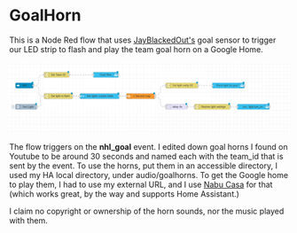 # GoalHorn

This is a Node Red flow that uses  [JayBlackedOut's](https://github.com/JayBlackedOut/hass-nhlapi) goal sensor to trigger our LED strip to flash and play the team goal horn on a Google Home.

![Goalhorn Flow](NHL-goal-flow.png)

The flow triggers on the **nhl_goal** event.  I edited down goal horns I found on Youtube to be around 30 seconds and named each with the team_id that is sent by the event. To use the horns, put them in an accessible directory, I used my HA local directory, under audio/goalhorns.  To get the Google home to play them, I had to use my external URL, and I use [Nabu Casa](https://nabucasa.com/) for that (which works great, by the way and supports Home Assistant.)


I claim no copyright or ownership of the horn sounds, nor the music played with them.

